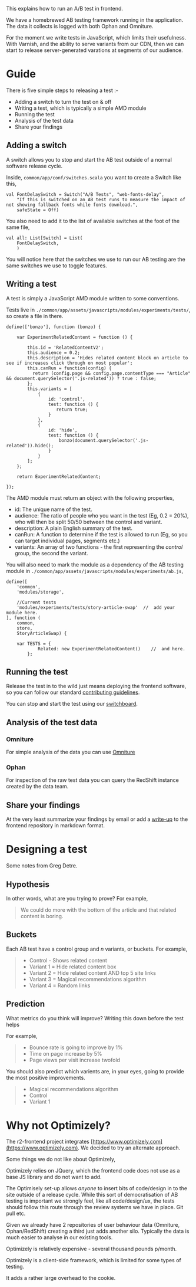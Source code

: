 This explains how to run an A/B test in frontend.

We have a homebrewed AB testing framework running in the application. The data it collects is logged with both Ophan and Omniture.

For the moment we write tests in JavaScript, which limits their usefulness. With Varnish, and the ability to serve variants from
our CDN, then we can start to release server-generated varations at segments of our audience.

# Guide

There is five simple steps to releasing a test :-

 - Adding a switch to turn the test on & off
 - Writing a test, which is typically a simple AMD module
 - Running the test
 - Analysis of the test data
 - Share your findings

## Adding a switch

A switch allows you to stop and start the AB test outside of a normal software release cycle.

Inside, `common/app/conf/switches.scala` you want to create a Switch like this,

```
val FontDelaySwitch = Switch("A/B Tests", "web-fonts-delay",
    "If this is switched on an AB test runs to measure the impact of not showing fallback fonts while fonts download.",
    safeState = Off)
```

You also need to add it to the list of available switches at the foot of the same file,

```
val all: List[Switch] = List(
    FontDelaySwitch,
    )
```

You will notice here that the switches we use to run our AB testing are
the same switches we use to toggle features. 

## Writing a test

A test is simply a JavaScript AMD module written to some conventions.

Tests live in `./common/app/assets/javascripts/modules/experiments/tests/`, so create a file in there.

``` 
define(['bonzo'], function (bonzo) {

    var ExperimentRelatedContent = function () {

        this.id = 'RelatedContentV2';
        this.audience = 0.2;
        this.description = 'Hides related content block on article to see if increases click through on most popular';
        this.canRun = function(config) {
          return (config.page && config.page.contentType === "Article" && document.querySelector('.js-related')) ? true : false;
        };
        this.variants = [
            {
                id: 'control',
                test: function () {
                   return true;
                }
            },
            {
                id: 'hide',
                test: function () {
                    bonzo(document.querySelector('.js-related')).hide();
                }
            }
        ];
    };

    return ExperimentRelatedContent;

});
```

The AMD module must return an object with the following properties,

- id: The unique name of the test.
- audience: The ratio of people who you want in the test (Eg, 0.2 = 20%), who will then be split 50/50 between the control and variant.
- description: A plain English summary of the test.
- canRun: A function to determine if the test is allowed to run (Eg, so you can target individual pages, segments etc.)
- variants: An array of two functions - the first representing the _control_ group, the second the variant.

You will also need to mark the module as a dependency of the AB testing module in `./common/app/assets/javascripts/modules/experiments/ab.js`,  

```
define([
    'common',
    'modules/storage',

    //Current tests
    'modules/experiments/tests/story-article-swap'  //  add your module here.
], function (
    common,
    store,
    StoryArticleSwap) {
    
    var TESTS = {
            Related: new ExperimentRelatedContent()    //  and here. 
        };

```

## Running the test

Release the test in to the wild just means deploying the frontend software, so you
can follow our standard [contributing guidelines](https://github.com/guardian/frontend/blob/master/CONTRIBUTING.md).

You can stop and start the test using our [switchboard](https://frontend.gutools.co.uk/dev/switchboard).

## Analysis of the test data

### Omniture

For simple analysis of the data you can use [Omniture](https://sc.omniture.com) 

### Ophan

For inspection of the raw test data you can query the RedShift instance created by the data team.

## Share your findings

At the very least summarize your findings by email or add a
[write-up](https://github.com/guardian/frontend/blob/master/docs/web-font-rendering-tests.md) to the frontend repository in markdown format.

# Designing a test

Some notes from Greg Detre.

## Hypothesis

In other words, what are you trying to prove? For example,

> We could do more with the bottom of the article and that related content is boring.

## Buckets

Each AB test have a control group and _n_ variants, or buckets. For example,

> - Control - Shows related content
> - Variant 1 = Hide related content box
> - Variant 2 = Hide related content AND top 5 site links
> - Variant 3 = Magical recommendations algorithm
> - Variant 4 = Random links

## Prediction

What metrics do you think will improve? Writing this down before the test helps

For example, 

> - Bounce rate is going to improve by 1%
> - Time on page increase by 5%
> - Page views per visit increase twofold

You should also predict which varients are, in your eyes, going to provide the most positive improvements.

> - Magical recommendations algorithm
> - Control
> - Variant 1

# Why not Optimizely?

The r2-frontend project integrates [https://www.optimizely.com](https://www.optimizely.com). We decided to try an alternate approach.

Some things we do not like about Optimizely,

Optimizely relies on JQuery, which the frontend code does not use as a base JS library and do not want to add.

The Optimisely set-up allows _anyone_ to insert bits of code/design in to the site outside of a release cycle. While this sort of democratisation of AB testing is important we strongly feel, like all code/design/ux, the tests should follow this route through the review systems we have in place. Git pull etc.

Given we already have 2 repositories of user behaviour data (Omniture, Ophan/RedShift) creating a third just adds another silo. Typically the data is much easier to analyse in our existing tools.

Optimizely is relatively expensive - several thousand pounds p/month.

Optimizely is a client-side framework, which is limited for some types of testing. 
 
It adds a rather large overhead to the cookie.
